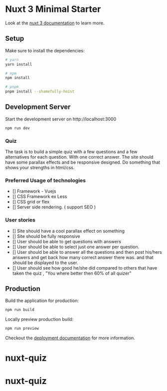 # Nuxt 3 Minimal Starter

Look at the [nuxt 3 documentation](https://v3.nuxtjs.org) to learn more.

## Setup

Make sure to install the dependencies:

```bash
# yarn
yarn install

# npm
npm install

# pnpm
pnpm install --shamefully-hoist
```

## Development Server

Start the development server on http://localhost:3000

```bash
npm run dev
```
### Quiz
The task is to build a simple quiz with a few questions and a few alternatives for each question. With one correct answer. The site should have some parallax effects and be responsive designed. Do something that shows your strengths in html/css.
### Preferred Usage of technologies
- [] Framework - Vuejs
- [] CSS Framework ex Less
- [] CSS grid or flex
- [] Server side rendering. ( support SEO )
### User stories
- [] Site should have a cool parallax effect on something
- [] Site should be fully responsive
- [] User should be able to get questions with answers
- [] User should be able to select just one answer per question.
- [] User should be able to answer all the questions and then post his/hers answers and get back how many correct answer there was. and that should be displayed to the user.
- [] User should see how good he/she did compared to others that have taken the quiz , "You where better then 60% of all quizer"



## Production

Build the application for production:

```bash
npm run build
```

Locally preview production build:

```bash
npm run preview
```

Checkout the [deployment documentation](https://v3.nuxtjs.org/guide/deploy/presets) for more information.
# nuxt-quiz
# nuxt-quiz
